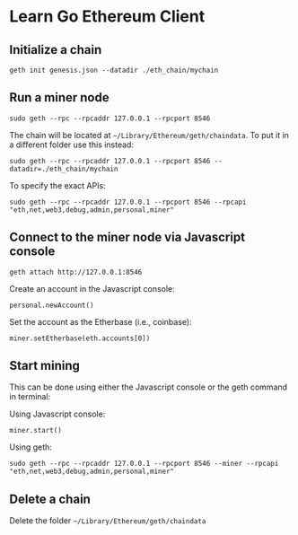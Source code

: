 # Learn Go Ethereum Client

## Initialize a chain
``geth init genesis.json --datadir ./eth_chain/mychain``

## Run a miner node
``sudo geth --rpc --rpcaddr 127.0.0.1 --rpcport 8546``

The chain will be located at ``~/Library/Ethereum/geth/chaindata``. To put it in a different folder use this instead:

``sudo geth --rpc --rpcaddr 127.0.0.1 --rpcport 8546 --datadir=./eth_chain/mychain``

To specify the exact APIs:

``sudo geth --rpc --rpcaddr 127.0.0.1 --rpcport 8546 --rpcapi "eth,net,web3,debug,admin,personal,miner"``

## Connect to the miner node via Javascript console
``geth attach http://127.0.0.1:8546``

Create an account in the Javascript console:

``personal.newAccount()``

Set the account as the Etherbase (i.e., coinbase):

``miner.setEtherbase(eth.accounts[0])``

## Start mining
This can be done using either the Javascript console or the geth command in terminal:

Using Javascript console:

``miner.start()``

Using geth:

``sudo geth --rpc --rpcaddr 127.0.0.1 --rpcport 8546 --miner --rpcapi "eth,net,web3,debug,admin,personal,miner"``

## Delete a chain
Delete the folder ``~/Library/Ethereum/geth/chaindata``

